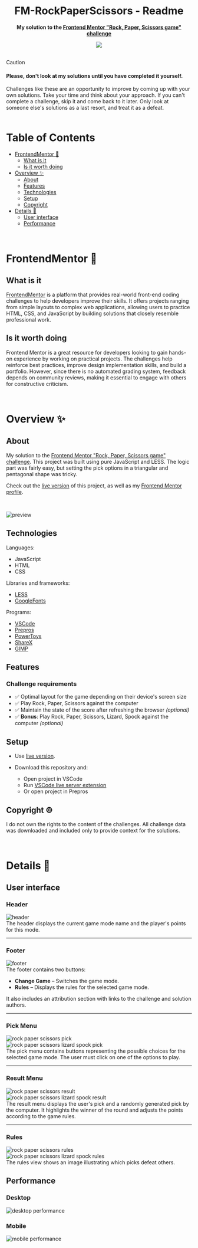 <h1 align="center">FM-RockPaperScissors - Readme</h1>
<p align="center">
  <strong>
    My solution to the <a href="https://www.frontendmentor.io/challenges/rock-paper-scissors-game-pTgwgvgH" target="_blank">Frontend Mentor "Rock, Paper, Scissors game" challenge</a>
  </strong>
</p>
<div align="center">
  <a href="https://www.frontendmentor.io/home">
    <img src="_for_readme/banner.jpg?">
  </a>
</div>

<br>

> [!CAUTION]  
> <h4>Please, don't look at my solutions until you have completed it yourself.</h4>
> Challenges like these are an opportunity to improve by coming up with your own solutions. Take your time and think about your approach.  
> If you can't complete a challenge, skip it and come back to it later. Only look at someone else's solutions as a last resort, and treat it as a defeat.

<br>

# Table of Contents
* [FrontendMentor :thinking:](#frontendmentor-thinking)
  * [What is it](#what-is-it)
  * [Is it worth doing](#is-it-worth-doing)
* [Overview :sparkles:](#overview-sparkles)
  * [About](#about)
  * [Features](#features)
  * [Technologies](#technologies)
  * [Setup](#setup)
  * [Copyright](#copyright-copyright)
* [Details :scroll:](#details-scroll)
  * [User interface](#user-interface)
  * [Performance](#performance)

<br>

# FrontendMentor :thinking:

## What is it
[FrontendMentor](https://www.frontendmentor.io/home) is a platform that provides real-world front-end coding challenges to help developers improve their skills. It offers projects ranging from simple layouts to complex web applications, allowing users to practice HTML, CSS, and JavaScript by building solutions that closely resemble professional work.  

## Is it worth doing
Frontend Mentor is a great resource for developers looking to gain hands-on experience by working on practical projects. The challenges help reinforce best practices, improve design implementation skills, and build a portfolio. However, since there is no automated grading system, feedback depends on community reviews, making it essential to engage with others for constructive criticism.  

<br>

# Overview :sparkles:

## About
My solution to the [Frontend Mentor "Rock, Paper, Scissors game" challenge](https://www.frontendmentor.io/challenges/rock-paper-scissors-game-pTgwgvgH). This project was built using pure JavaScript and LESS. The logic part was fairly easy, but setting the pick options in a triangular and pentagonal shape was tricky.

Check out the [live version](https://pasek108.github.io/FM-RockPaperScissors/) of this project, as well as my [Frontend Mentor profile](https://www.frontendmentor.io/profile/Pasek108).

<br>

![preview](/_for_readme/preview.png)

## Technologies
Languages:
- JavaScript
- HTML
- CSS

Libraries and frameworks:
- [LESS](https://lesscss.org)
- [GoogleFonts](https://fonts.google.com)
  
Programs:
- [VSCode](https://code.visualstudio.com)
- [Prepros](https://prepros.io)
- [PowerToys](https://learn.microsoft.com/en-us/windows/powertoys/)
- [ShareX](https://getsharex.com)
- [GIMP](https://www.gimp.org)

## Features
### Challenge requirements
- ✅ Optimal layout for the game depending on their device's screen size
- ✅ Play Rock, Paper, Scissors against the computer
- ✅ Maintain the state of the score after refreshing the browser _(optional)_
- ✅ **Bonus**: Play Rock, Paper, Scissors, Lizard, Spock against the computer _(optional)_

## Setup
- Use [live version](https://pasek108.github.io/FM-RockPaperScissors/).

- Download this repository and:
  - Open project in VSCode
  - Run [VSCode live server extension](https://marketplace.visualstudio.com/items?itemName=ritwickdey.LiveServer)
  - Or open project in Prepros

## Copyright :copyright:
I do not own the rights to the content of the challenges. All challenge data was downloaded and included only to provide context for the solutions.

<br>

# Details :scroll:

## User interface

### Header  
![header](/_for_readme/UI/header.png)  
The header displays the current game mode name and the player's points for this mode.  

---

### Footer  
![footer](/_for_readme/UI/footer.png)  
The footer contains two buttons:  
- **Change Game** – Switches the game mode.  
- **Rules** – Displays the rules for the selected game mode.  

It also includes an attribution section with links to the challenge and solution authors.  

---

### Pick Menu  
![rock paper scissors pick](/_for_readme/UI/rock-paper-scissors-pick.png)  
![rock paper scissors lizard spock pick](/_for_readme/UI/rock-paper-scissors-lizard-spock-pick.png)  
The pick menu contains buttons representing the possible choices for the selected game mode. The user must click on one of the options to play.  

---

### Result Menu  
![rock paper scissors result](/_for_readme/UI/rock-paper-scissors-result.png)  
![rock paper scissors lizard spock result](/_for_readme/UI/rock-paper-scissors-lizard-spock-result.png)  
The result menu displays the user's pick and a randomly generated pick by the computer. It highlights the winner of the round and adjusts the points according to the game rules.  

---

### Rules  
![rock paper scissors rules](/_for_readme/UI/rock-paper-scissors-rules.png)  
![rock paper scissors lizard spock rules](/_for_readme/UI/rock-paper-scissors-lizard-spock-rules.png)  
The rules view shows an image illustrating which picks defeat others.  

## Performance

### Desktop
![desktop performance](/_for_readme/desktop-performance.png)

### Mobile
![mobile performance](/_for_readme/mobile-performance.png)
